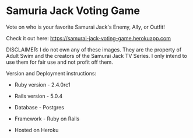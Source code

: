 # Samuria Jack Voting Game

Vote on who is your favorite Samurai Jack's Enemy, Ally, or Outfit! 

Check it out here: https://samurai-jack-voting-game.herokuapp.com

DISCLAIMER: I do not own any of these images. They are the property of Adult Swim and the creators of the Samurai Jack TV Series. I only intend to use them for fair use and not profit off them.

Version and Deployment instructions:

* Ruby version - 2.4.0rc1

* Rails version - 5.0.4

* Database - Postgres

* Framework - Ruby on Rails

* Hosted on Heroku
